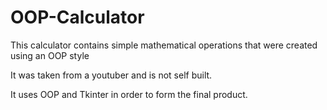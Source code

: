# OOP-Calculator
This calculator contains simple mathematical operations that were created using an OOP style

It was taken from a youtuber and is not self built.

It uses OOP and Tkinter in order to form the final product.
